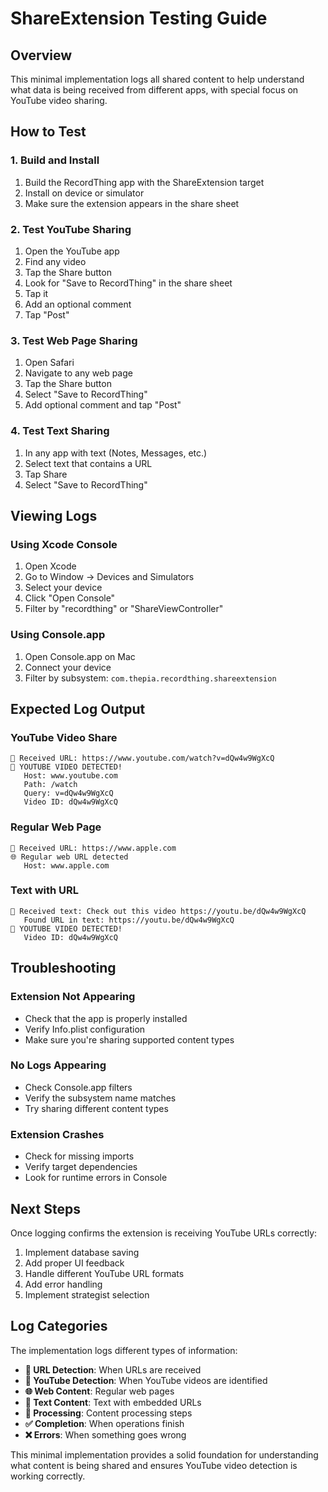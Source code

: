 # ShareExtension Testing Guide

## Overview

This minimal implementation logs all shared content to help understand what data is being received from different apps, with special focus on YouTube video sharing.

## How to Test

### 1. Build and Install

1. Build the RecordThing app with the ShareExtension target
2. Install on device or simulator
3. Make sure the extension appears in the share sheet

### 2. Test YouTube Sharing

1. Open the YouTube app
2. Find any video
3. Tap the Share button
4. Look for "Save to RecordThing" in the share sheet
5. Tap it
6. Add an optional comment
7. Tap "Post"

### 3. Test Web Page Sharing

1. Open Safari
2. Navigate to any web page
3. Tap the Share button
4. Select "Save to RecordThing"
5. Add optional comment and tap "Post"

### 4. Test Text Sharing

1. In any app with text (Notes, Messages, etc.)
2. Select text that contains a URL
3. Tap Share
4. Select "Save to RecordThing"

## Viewing Logs

### Using Xcode Console

1. Open Xcode
2. Go to Window → Devices and Simulators
3. Select your device
4. Click "Open Console"
5. Filter by "recordthing" or "ShareViewController"

### Using Console.app

1. Open Console.app on Mac
2. Connect your device
3. Filter by subsystem: `com.thepia.recordthing.shareextension`

## Expected Log Output

### YouTube Video Share
```
📱 Received URL: https://www.youtube.com/watch?v=dQw4w9WgXcQ
🎥 YOUTUBE VIDEO DETECTED!
   Host: www.youtube.com
   Path: /watch
   Query: v=dQw4w9WgXcQ
   Video ID: dQw4w9WgXcQ
```

### Regular Web Page
```
📱 Received URL: https://www.apple.com
🌐 Regular web URL detected
   Host: www.apple.com
```

### Text with URL
```
📝 Received text: Check out this video https://youtu.be/dQw4w9WgXcQ
   Found URL in text: https://youtu.be/dQw4w9WgXcQ
🎥 YOUTUBE VIDEO DETECTED!
   Video ID: dQw4w9WgXcQ
```

## Troubleshooting

### Extension Not Appearing
- Check that the app is properly installed
- Verify Info.plist configuration
- Make sure you're sharing supported content types

### No Logs Appearing
- Check Console.app filters
- Verify the subsystem name matches
- Try sharing different content types

### Extension Crashes
- Check for missing imports
- Verify target dependencies
- Look for runtime errors in Console

## Next Steps

Once logging confirms the extension is receiving YouTube URLs correctly:

1. Implement database saving
2. Add proper UI feedback
3. Handle different YouTube URL formats
4. Add error handling
5. Implement strategist selection

## Log Categories

The implementation logs different types of information:

- **📱 URL Detection**: When URLs are received
- **🎥 YouTube Detection**: When YouTube videos are identified  
- **🌐 Web Content**: Regular web pages
- **📝 Text Content**: Text with embedded URLs
- **🎯 Processing**: Content processing steps
- **✅ Completion**: When operations finish
- **❌ Errors**: When something goes wrong

This minimal implementation provides a solid foundation for understanding what content is being shared and ensures YouTube video detection is working correctly.
